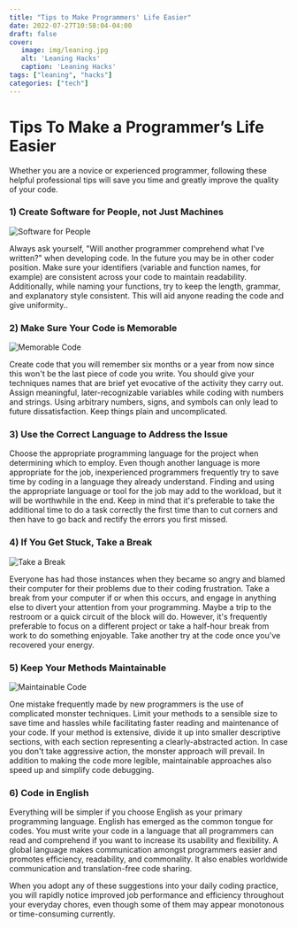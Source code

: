 ```yaml
---
title: "Tips to Make Programmers' Life Easier"
date: 2022-07-27T10:58:04-04:00
draft: false
cover: 
   image: img/leaning.jpg
   alt: 'Leaning Hacks'
   caption: 'Leaning Hacks'
tags: ["leaning", "hacks"]
categories: ["tech"]
---
```


# Tips To Make a Programmer’s Life Easier

Whether you are a novice or experienced programmer, following these helpful professional tips will save you time and greatly improve the quality of your code.

### 1) Create Software for People, not Just Machines

![Software for People](/img/softwareForPeople.jpg "Software for People")


Always ask yourself, "Will another programmer comprehend what I've written?" when developing code. In the future you may be in other coder position. Make sure your identifiers (variable and function names, for example) are consistent across your code to maintain readability. Additionally, while naming your functions, try to keep the length, grammar, and explanatory style consistent. This will aid anyone reading the code and give uniformity..

### 2) Make Sure Your Code is Memorable

![Memorable Code](/img/memorableCode.jpg "Memorable Code")

Create code that you will remember six months or a year from now since this won't be the last piece of code you write. You should give your techniques names that are brief yet evocative of the activity they carry out. Assign meaningful, later-recognizable variables while coding with numbers and strings. Using arbitrary numbers, signs, and symbols can only lead to future dissatisfaction. Keep things plain and uncomplicated.

### 3) Use the Correct Language to Address the Issue

Choose the appropriate programming language for the project when determining which to employ. Even though another language is more appropriate for the job, inexperienced programmers frequently try to save time by coding in a language they already understand. Finding and using the appropriate language or tool for the job may add to the workload, but it will be worthwhile in the end. Keep in mind that it's preferable to take the additional time to do a task correctly the first time than to cut corners and then have to go back and rectify the errors you first missed.

### 4) If You Get Stuck, Take a Break

![Take a Break](/img/takeBreak.jpg "Take a Break")

Everyone has had those instances when they became so angry and blamed their computer for their problems due to their coding frustration. Take a break from your computer if or when this occurs, and engage in anything else to divert your attention from your programming. Maybe a trip to the restroom or a quick circuit of the block will do. However, it's frequently preferable to focus on a different project or take a half-hour break from work to do something enjoyable. Take another try at the code once you've recovered your energy.

### 5) Keep Your Methods Maintainable

![Maintainable Code](/img/maintainableCode.jpg "Maintainable Code")

One mistake frequently made by new programmers is the use of complicated monster techniques. Limit your methods to a sensible size to save time and hassles while facilitating faster reading and maintenance of your code. If your method is extensive, divide it up into smaller descriptive sections, with each section representing a clearly-abstracted action. In case you don't take aggressive action, the monster approach will prevail. In addition to making the code more legible, maintainable approaches also speed up and simplify code debugging.

### 6) Code in English

Everything will be simpler if you choose English as your primary programming language. English has emerged as the common tongue for codes. You must write your code in a language that all programmers can read and comprehend if you want to increase its usability and flexibility. A global language makes communication amongst programmers easier and promotes efficiency, readability, and commonality. It also enables worldwide communication and translation-free code sharing.

When you adopt any of these suggestions into your daily coding practice, you will rapidly notice improved job performance and efficiency throughout your everyday chores, even though some of them may appear monotonous or time-consuming currently.
